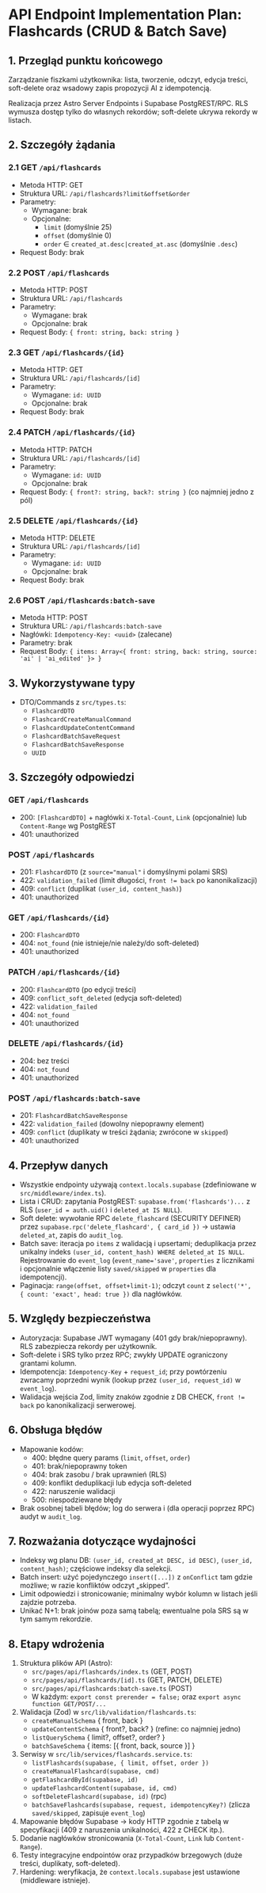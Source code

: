 # API Endpoint Implementation Plan: Flashcards (CRUD & Batch Save)

## 1. Przegląd punktu końcowego
Zarządzanie fiszkami użytkownika: lista, tworzenie, odczyt, edycja treści, soft-delete oraz wsadowy zapis propozycji AI z idempotencją.

Realizacja przez Astro Server Endpoints i Supabase PostgREST/RPC. RLS wymusza dostęp tylko do własnych rekordów; soft-delete ukrywa rekordy w listach.

## 2. Szczegóły żądania

### 2.1 GET `/api/flashcards`
- Metoda HTTP: GET
- Struktura URL: `/api/flashcards?limit&offset&order`
- Parametry:
  - Wymagane: brak
  - Opcjonalne:
    - `limit` (domyślnie 25)
    - `offset` (domyślnie 0)
    - `order` ∈ `created_at.desc|created_at.asc` (domyślnie `.desc`)
- Request Body: brak

### 2.2 POST `/api/flashcards`
- Metoda HTTP: POST
- Struktura URL: `/api/flashcards`
- Parametry:
  - Wymagane: brak
  - Opcjonalne: brak
- Request Body: `{ front: string, back: string }`

### 2.3 GET `/api/flashcards/{id}`
- Metoda HTTP: GET
- Struktura URL: `/api/flashcards/[id]`
- Parametry:
  - Wymagane: `id: UUID`
  - Opcjonalne: brak
- Request Body: brak

### 2.4 PATCH `/api/flashcards/{id}`
- Metoda HTTP: PATCH
- Struktura URL: `/api/flashcards/[id]`
- Parametry:
  - Wymagane: `id: UUID`
  - Opcjonalne: brak
- Request Body: `{ front?: string, back?: string }` (co najmniej jedno z pól)

### 2.5 DELETE `/api/flashcards/{id}`
- Metoda HTTP: DELETE
- Struktura URL: `/api/flashcards/[id]`
- Parametry:
  - Wymagane: `id: UUID`
  - Opcjonalne: brak
- Request Body: brak

### 2.6 POST `/api/flashcards:batch-save`
- Metoda HTTP: POST
- Struktura URL: `/api/flashcards:batch-save`
- Nagłówki: `Idempotency-Key: <uuid>` (zalecane)
- Parametry: brak
- Request Body: `{ items: Array<{ front: string, back: string, source: 'ai' | 'ai_edited' }> }`

## 3. Wykorzystywane typy
- DTO/Commands z `src/types.ts`:
  - `FlashcardDTO`
  - `FlashcardCreateManualCommand`
  - `FlashcardUpdateContentCommand`
  - `FlashcardBatchSaveRequest`
  - `FlashcardBatchSaveResponse`
  - `UUID`

## 3. Szczegóły odpowiedzi

### GET `/api/flashcards`
- 200: `[FlashcardDTO]` + nagłówki `X-Total-Count`, `Link` (opcjonalnie) lub `Content-Range` wg PostgREST
- 401: unauthorized

### POST `/api/flashcards`
- 201: `FlashcardDTO` (z `source="manual"` i domyślnymi polami SRS)
- 422: `validation_failed` (limit długości, `front != back` po kanonikalizacji)
- 409: `conflict` (duplikat `(user_id, content_hash)`)
- 401: unauthorized

### GET `/api/flashcards/{id}`
- 200: `FlashcardDTO`
- 404: `not_found` (nie istnieje/nie należy/do soft-deleted)
- 401: unauthorized

### PATCH `/api/flashcards/{id}`
- 200: `FlashcardDTO` (po edycji treści)
- 409: `conflict_soft_deleted` (edycja soft-deleted)
- 422: `validation_failed`
- 404: `not_found`
- 401: unauthorized

### DELETE `/api/flashcards/{id}`
- 204: bez treści
- 404: `not_found`
- 401: unauthorized

### POST `/api/flashcards:batch-save`
- 201: `FlashcardBatchSaveResponse`
- 422: `validation_failed` (dowolny niepoprawny element)
- 409: `conflict` (duplikaty w treści żądania; zwrócone w `skipped`)
- 401: unauthorized

## 4. Przepływ danych
- Wszystkie endpointy używają `context.locals.supabase` (zdefiniowane w `src/middleware/index.ts`).
- Lista i CRUD: zapytania PostgREST: `supabase.from('flashcards')...` z RLS (`user_id = auth.uid()` i `deleted_at IS NULL`).
- Soft delete: wywołanie RPC `delete_flashcard` (SECURITY DEFINER) przez `supabase.rpc('delete_flashcard', { card_id })` → ustawia `deleted_at`, zapis do `audit_log`.
- Batch save: iteracja po `items` z walidacją i upsertami; deduplikacja przez unikalny indeks `(user_id, content_hash) WHERE deleted_at IS NULL`. Rejestrowanie do `event_log` (`event_name='save'`, `properties` z licznikami i opcjonalnie włączenie listy `saved/skipped` w `properties` dla idempotencji).
- Paginacja: `range(offset, offset+limit-1)`; odczyt `count` z `select('*', { count: 'exact', head: true })` dla nagłówków.

## 5. Względy bezpieczeństwa
- Autoryzacja: Supabase JWT wymagany (401 gdy brak/niepoprawny). RLS zabezpiecza rekordy per użytkownik.
- Soft-delete i SRS tylko przez RPC; zwykły UPDATE ograniczony grantami kolumn.
- Idempotencja: `Idempotency-Key` + `request_id`; przy powtórzeniu zwracamy poprzedni wynik (lookup przez `(user_id, request_id)` w `event_log`).
- Walidacja wejścia Zod, limity znaków zgodnie z DB CHECK, `front != back` po kanonikalizacji serwerowej.

## 6. Obsługa błędów
- Mapowanie kodów:
  - 400: błędne query params (`limit`, `offset`, `order`)
  - 401: brak/niepoprawny token
  - 404: brak zasobu / brak uprawnień (RLS)
  - 409: konflikt deduplikacji lub edycja soft-deleted
  - 422: naruszenie walidacji
  - 500: niespodziewane błędy
- Brak osobnej tabeli błędów; log do serwera i (dla operacji poprzez RPC) audyt w `audit_log`.

## 7. Rozważania dotyczące wydajności
- Indeksy wg planu DB: `(user_id, created_at DESC, id DESC)`, `(user_id, content_hash)`; częściowe indeksy dla selekcji.
- Batch insert: użyć pojedynczego `insert([...])` z `onConflict` tam gdzie możliwe; w razie konfliktów odczyt „skipped”.
- Limit odpowiedzi i stronicowanie; minimalny wybór kolumn w listach jeśli zajdzie potrzeba.
- Unikać N+1: brak joinów poza samą tabelą; ewentualne pola SRS są w tym samym rekordzie.

## 8. Etapy wdrożenia
1. Struktura plików API (Astro):
   - `src/pages/api/flashcards/index.ts` (GET, POST)
   - `src/pages/api/flashcards/[id].ts` (GET, PATCH, DELETE)
   - `src/pages/api/flashcards:batch-save.ts` (POST)
   - W każdym: `export const prerender = false;` oraz `export async function GET/POST/...`
2. Walidacja (Zod) w `src/lib/validation/flashcards.ts`:
   - `createManualSchema` { front, back }
   - `updateContentSchema` { front?, back? } (refine: co najmniej jedno)
   - `listQuerySchema` { limit?, offset?, order? }
   - `batchSaveSchema` { items: [{ front, back, source }] }
3. Serwisy w `src/lib/services/flashcards.service.ts`:
   - `listFlashcards(supabase, { limit, offset, order })`
   - `createManualFlashcard(supabase, cmd)`
   - `getFlashcardById(supabase, id)`
   - `updateFlashcardContent(supabase, id, cmd)`
   - `softDeleteFlashcard(supabase, id)` (rpc)
   - `batchSaveFlashcards(supabase, request, idempotencyKey?)` (zlicza `saved/skipped`, zapisuje `event_log`)
4. Mapowanie błędów Supabase → kody HTTP zgodnie z tabelą w specyfikacji (409 z naruszenia unikalności, 422 z CHECK itp.).
5. Dodanie nagłówków stronicowania (`X-Total-Count`, `Link` lub `Content-Range`).
6. Testy integracyjne endpointów oraz przypadków brzegowych (duże treści, duplikaty, soft-deleted).
7. Hardening: weryfikacja, że `context.locals.supabase` jest ustawione (middleware istnieje).

 